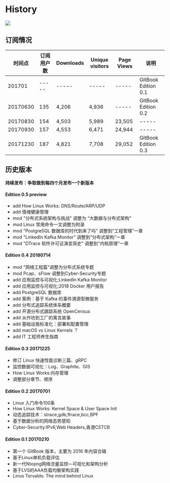 # History

![](http://p11slcnom.bkt.clouddn.com/banner-LPM-201803.png)

## 订阅情况
|时间点|订阅用户数|Downloads|Unique visitors|Page Views|说明|
|-----|-----|-----|-----|-----|-----|
|201701|-----|-----|-----|-----|GitBook Edition 0.1|
|20170630|135|4,206|4,936|-----|GitBook Edition 0.2|
|20170830|154|4,503|5,989|23,505|-----|
|20170930|157|4,553|6,471|24,944|-----|
|20171230|187|4,821|7,708|29,052|GitBook Edition 0.3|

## 历史版本

**持续发布：争取做到每四个月发布一个新版本**

#### Edition 0.5 preview
- add How Linux Works: DNS/Route/ARP/UDP
- add 情绪健康管理
- mod "分布式系统架构与挑战" 调整为 “大数据与分布式架构”
- mod Linux 常用命令一文调整为附录
- mod "PostgreSQL 数据库的时代到来了吗" 调整到“工程管理”一章
- mod "LinkedIn Kafka Monitor" 调整到“分布式架构”一章
- mod "DTrace 软件许可证演变简史" 调整到“内核原理”一章

#### Edition 0.4 20180714
- mod "网络工程篇"调整为分布式系统专题
- mod Pcap、sFlow 调整到Cyber-Security专题
- add 应用监控与可视化;LinkedIn Kafka Monitor
- add 应用监控与可视化;2018 Docker 用户报告
- add PostgreSQL 数据库
- add 案例：基于 Kafka 的事件溯源型微服务
- add 分布式追踪系统体系概要
- add 开源分布式跟踪系统 OpenCensus
- add 从作坊到工厂的寓言故事
- add 基础设施标准化：部署和配置管理
- add macOS vs Linux Kernels ？
- add IT 工程师养生指南

#### Edition 0.3  20171225
- 修订 Linux 快速性能诊断三篇、gRPC
- 监控数据可视化：Log、Graphite、GIS
- How Linux Works:内存管理
- 调整部分章节、顺序

#### Edition 0.2  20170701
- Linux 入门命令100条
- How Linux Works: Kernel Space & User Space Init
- 动态追踪技术：strace,gdb,ftrace,bcc,BPF
- 基于数据分析的网络态势感知
- Cyber-Security:IPv6,Web Headers,香港CSTCB

#### Edition 0.1  20170210
- 第一个 GitBook 版本，主要为 2016 年内容合辑
- 基于Linux单机负载评估
- 新一代Ntopng网络流量监控—可视化和架构分析
- 基于LVS的AAA负载均衡架构实践
- Linus Torvalds: The mind behind Linux
